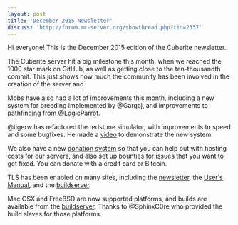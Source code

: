 ```yaml
---
layout: post
title: 'December 2015 Newsletter'
discuss: 'http://forum.mc-server.org/showthread.php?tid=2337'
---
```

Hi everyone! This is the December 2015 edition of the Cuberite newsletter.

The Cuberite server hit a big milestone this month, when we reached the 1000 star mark on GitHub, as well as getting close to the ten-thousandth commit. This just shows how much the community has been involved in the creation of the server and

Mobs have also had a lot of improvements this month, including a new system for breeding implemented by @Gargaj, and improvements to pathfinding from @LogicParrot.

@tigerw has refactored the redstone simulator, with improvements to speed and some bugfixes. He made a [video](https://www.youtube.com/watch?v=5q-nmkelEDI) to demonstrate the new system.

We also have a new [donation system](https://www.bountysource.com/teams/cuberite) so that you can help out with hosting costs for our servers, and also set up bounties for issues that you want to get fixed. You can donate with a credit card or Bitcoin.

TLS has been enabled on many sites, including the [newsletter](https://newsletter.cuberite.org), the [User's Manual](https://book.cuberite.org), and the [buildserver](https://builds.cuberite.org).

Mac OSX and FreeBSD are now supported platforms, and builds are available from the [buildserver](https://builds.cuberite.org). Thanks to @SphinxC0re who provided the build slaves for those platforms.
